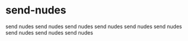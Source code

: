 # send-nudes
send nudes
send nudes
send nudes
send nudes
send nudes
send nudes
send nudes
send nudes
send nudes
